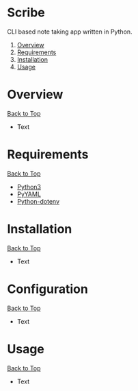 # Scribe

CLI based note taking app written in Python.

1. [Overview](#overview)
2. [Requirements](#requirements)
3. [Installation](#installation)
4. [Usage](#usage)

# Overview

[Back to Top](#note-taker)
<br>
* Text

# Requirements

[Back to Top](#note-taker)
<br>
* [Python3](https://www.python.org/downloads/)
* [PyYAML](https://pyyaml.org/)
* [Python-dotenv](https://pypi.org/project/python-dotenv/)

# Installation

[Back to Top](#note-taker)
<br>
* Text

# Configuration

[Back to Top](#note-taker)
<br>
* Text

# Usage

[Back to Top](#note-taker)
<br>
* Text